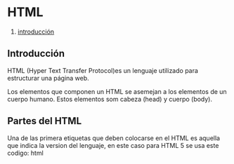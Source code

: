 # HTML
1. [introducción](#Intro)
## Introducción

HTML (Hyper Text Transfer Protocol)es un lenguaje 
utilizado para estructurar
una página web.

Los elementos que componen un HTML se asemejan
a los elementos de un cuerpo humano.
Estos elementos som cabeza (head) y cuerpo (body).

## Partes del HTML 
Una de las primera etiquetas que deben colocarse 
en el HTML es aquella que indica la version
del lenguaje, en este caso para HTML 5 se 
usa este codigo:
html
<!Doctype html>
